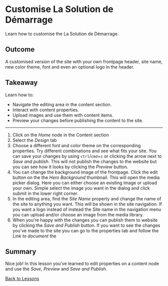 # Customise La Solution de Démarrage
Learn how to customise the La Solution de Démarrage.

## Outcome
A customised version of the site with your own frontpage header, site name, new color theme, font and even an optional logo in the header.

## Takeaway
Learn how to:
* Navigate the editing area in the content section.
* Interact with content properties.
* Upload images and use them with content items.
* Preview your changes before publishing the content to the site.

___

1. Click on the *Home* node in the Content section
2. Select the *Design* tab
3. Choose a different font and color theme on the corresponding properties. Try different combinations and see what fits your site. You can save your changes by using `ctrl`/`cmd`+`s` or clicking the arrow next to *Save and publish*. This will not publish the changes to the website but you can see how it looks by clicking the *Preview* button.
4. You can change the background image of the frontpage. Click the edit button on the the *Hero Background* thumbnail. This will open the media picker dialog. Here you can either choose an existing image or upload your own. Simple select the image you want in the dialog and click submit in the lower right corner.
5. In the editing area, find the *Site Name* property and change the name of the site to anything you want. This will be shown in the site navigation. If you want a logo instead of instead the Site name in the navigation menu you can upload and/or choose an image from the media library.
6. When you're happy with the changes you can publish them to website by clicking the *Save and Publish* button. If you want to see the changes you've made to the site you can go to the properties tab and follow the *Link to document* the 

## Summary
Nice job! In this lesson you've learned to edit properties on a content node and use the *Save*, *Preview* and *Save and Publish*.

[Back to Lessons](../index.md)
